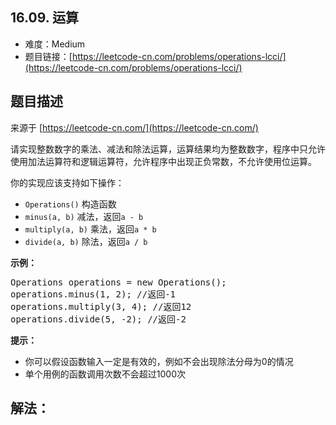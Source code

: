 ##  16.09. 运算

- 难度：Medium
- 题目链接：[https://leetcode-cn.com/problems/operations-lcci/](https://leetcode-cn.com/problems/operations-lcci/)


## 题目描述

来源于 [https://leetcode-cn.com/](https://leetcode-cn.com/)

<p>请实现整数数字的乘法、减法和除法运算，运算结果均为整数数字，程序中只允许使用加法运算符和逻辑运算符，允许程序中出现正负常数，不允许使用位运算。</p>
<p>你的实现应该支持如下操作：</p>
<ul>
<li><code>Operations()</code> 构造函数</li>
<li><code>minus(a, b)</code> 减法，返回<code>a - b</code></li>
<li><code>multiply(a, b)</code> 乘法，返回<code>a * b</code></li>
<li><code>divide(a, b)</code> 除法，返回<code>a / b</code></li>
</ul>
<p><strong>示例：</strong></p>
<pre>Operations operations = new Operations();
operations.minus(1, 2); //返回-1
operations.multiply(3, 4); //返回12
operations.divide(5, -2); //返回-2
</pre>
<p><strong>提示：</strong></p>
<ul>
<li>你可以假设函数输入一定是有效的，例如不会出现除法分母为0的情况</li>
<li>单个用例的函数调用次数不会超过1000次</li>
</ul>


## 解法：
